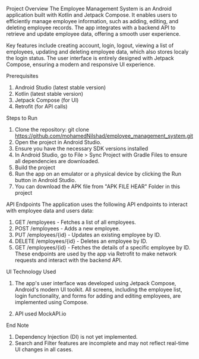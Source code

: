 Project Overview
The Employee Management System is an Android application built with Kotlin and Jetpack Compose. It enables users to efficiently manage employee information, such as adding, editing, and deleting employee records. The app integrates with a backend API to retrieve and update employee data, offering a smooth user experience.

Key features include creating account, login, logout, viewing a list of employees, updating and deleting employee data, which also stores localy the login status. The user interface is entirely designed with Jetpack Compose, ensuring a modern and responsive UI experience.

Prerequisites
  1. Android Studio (latest stable version)
  2. Kotlin (latest stable version)
  3. Jetpack Compose (for UI)
  4. Retrofit (for API calls)
  
Steps to Run
  1. Clone the repository: git clone https://github.com/mohamedNilshad/employee_management_system.git
  2. Open the project in Android Studio.
  3. Ensure you have the necessary SDK versions installed
  4. In Android Studio, go to File > Sync Project with Gradle Files to ensure all dependencies are downloaded.
  5. Build the project
  6. Run the app on an emulator or a physical device by clicking the Run button in Android Studio.
  7. You can download the APK file from "APK FILE HEAR" Folder in this project

API Endpoints
The application uses the following API endpoints to interact with employee data and users data:
  1. GET /employees - Fetches a list of all employees.
  2. POST /employees - Adds a new employee.
  3. PUT /employees/{id} - Updates an existing employee by ID.
  4. DELETE /employees/{id} - Deletes an employee by ID.
  5. GET /employees/{id} - Fetches the details of a specific employee by ID.
These endpoints are used by the app via Retrofit to make network requests and interact with the backend API.

UI Technology Used
  1. The app's user interface was developed using Jetpack Compose, Android's modern UI toolkit. All screens, including the employee list, login functionality, and forms for adding and   editing employees, are implemented using Compose.
  
  2. API used MockAPI.io

End Note
  1. Dependency Injection (DI) is not yet implemented.
  2. Search and Filter features are incomplete and may not reflect real-time UI changes in all cases.

